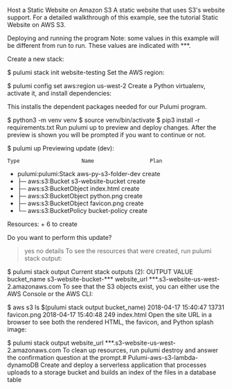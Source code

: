 Host a Static Website on Amazon S3
A static website that uses S3's website support. For a detailed walkthrough of this example, see the tutorial Static Website on AWS S3.

Deploying and running the program
Note: some values in this example will be different from run to run. These values are indicated with ***.

Create a new stack:

$ pulumi stack init website-testing
Set the AWS region:

$ pulumi config set aws:region us-west-2
Create a Python virtualenv, activate it, and install dependencies:

This installs the dependent packages needed for our Pulumi program.

$ python3 -m venv venv
$ source venv/bin/activate
$ pip3 install -r requirements.txt
Run pulumi up to preview and deploy changes. After the preview is shown you will be prompted if you want to continue or not.

$ pulumi up
Previewing update (dev):

    Type                    Name                  Plan       
+   pulumi:pulumi:Stack     aws-py-s3-folder-dev  create     
+   ├─ aws:s3:Bucket        s3-website-bucket     create     
+   ├─ aws:s3:BucketObject  index.html            create     
+   ├─ aws:s3:BucketObject  python.png            create     
+   ├─ aws:s3:BucketObject  favicon.png           create     
+   └─ aws:s3:BucketPolicy  bucket-policy         create     

Resources:
    + 6 to create

Do you want to perform this update?
> yes
  no
  details
To see the resources that were created, run pulumi stack output:

$ pulumi stack output
Current stack outputs (2):
    OUTPUT                                           VALUE
    bucket_name                                      s3-website-bucket-***
    website_url                                      ***.s3-website-us-west-2.amazonaws.com
To see that the S3 objects exist, you can either use the AWS Console or the AWS CLI:

$ aws s3 ls $(pulumi stack output bucket_name)
2018-04-17 15:40:47      13731 favicon.png
2018-04-17 15:40:48        249 index.html
Open the site URL in a browser to see both the rendered HTML, the favicon, and Python splash image:

$ pulumi stack output website_url
***.s3-website-us-west-2.amazonaws.com
To clean up resources, run pulumi destroy and answer the confirmation question at the prompt.# Pulumi-aws-s3-lambda-dynamoDB
 Create and deploy a serverless application that processes uploads to a storage bucket and builds an index of the files in a database table
